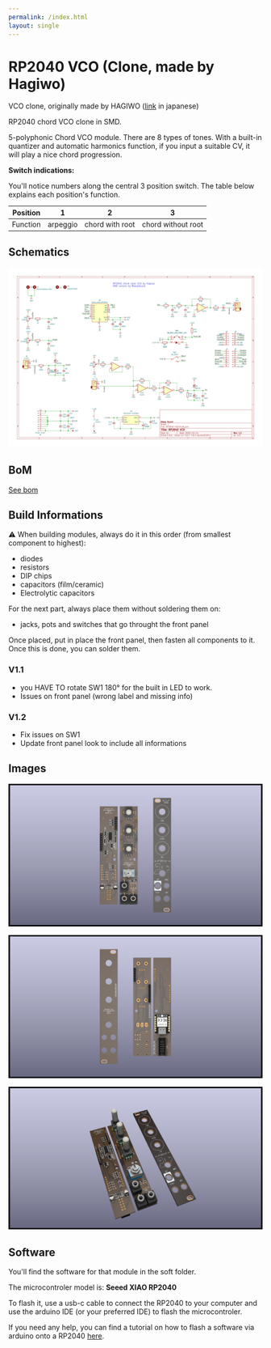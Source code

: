 ```yaml
---
permalink: /index.html
layout: single
---
```


# RP2040 VCO (Clone, made by Hagiwo)

VCO clone, originally made by HAGIWO ([link](https://note.com/solder_state/n/n64b91a171218) in japanese)

RP2040 chord VCO clone in SMD.

5-polyphonic Chord VCO module.
There are 8 types of tones.
With a built-in quantizer and automatic harmonics function, if you input a suitable CV, it will play a nice chord progression.

**Switch indications:**

You'll notice numbers along the central 3 position switch. The table below explains each position's function. 

| Position |     1    |        2        |          3         |
|----------|:--------:|:---------------:|:------------------:|
| Function | arpeggio | chord with root | chord without root |


## Schematics

![RP2040 VCO schematic](documentation/image/RP2040-VCO--schematic.svg)

## BoM

[See bom](documentation/bom/RP2040-VCO_V1.2--iBoM.html)

## Build Informations

:warning: When building modules, always do it in this order (from smallest component to highest):
- diodes
- resistors
- DIP chips
- capacitors (film/ceramic)
- Electrolytic capacitors

For the next part, always place them without soldering them on: 
- jacks, pots and switches that go throught the front panel

Once placed, put in place the front panel, then fasten all components to it. Once this is done, you can solder them.

### V1.1
- you HAVE TO rotate SW1 180° for the built in LED to work.
- Issues on front panel (wrong label and missing info)

### V1.2
 - Fix issues on SW1
 - Update front panel look to include all informations

## Images

![3D (front)](documentation/image/RP2040-VCO-3D_top.png)

![3D (back)](documentation/image/RP2040-VCO-3D_bottom.png)

![3D (iso)](documentation/image/RP2040-VCO-3D_top30deg.png)

## Software

You'll find the software for that module in the soft folder.

The microcontroler model is: **Seeed XIAO RP2040**

To flash it, use a usb-c cable to connect the RP2040 to your computer and use the arduino IDE (or your preferred IDE) to flash the microcontroler.

If you need any help, you can find a tutorial on how to flash a software via arduino onto a RP2040 [here](https://wiki.seeedstudio.com/XIAO-RP2040-with-Arduino/).